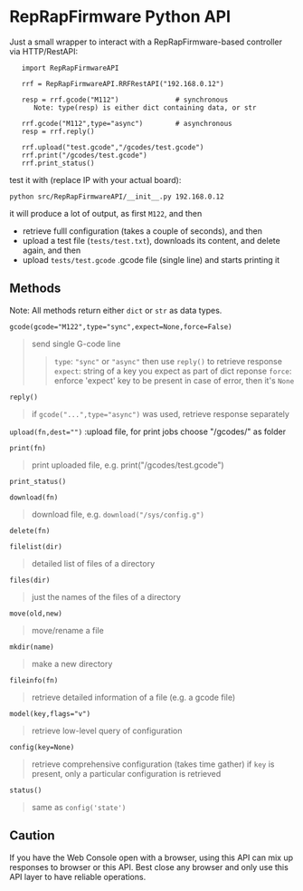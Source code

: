 # RepRapFirmware Python API 
Just a small wrapper to interact with a RepRapFirmware-based controller via HTTP/RestAPI:
```
   import RepRapFirmwareAPI
   
   rrf = RepRapFirmwareAPI.RRFRestAPI("192.168.0.12")

   resp = rrf.gcode("M112")              # synchronous
      Note: type(resp) is either dict containing data, or str 

   rrf.gcode("M112",type="async")        # asynchronous
   resp = rrf.reply()

   rrf.upload("test.gcode","/gcodes/test.gcode")
   rrf.print("/gcodes/test.gcode")
   rrf.print_status()
```

test it with (replace IP with your actual board):
```
python src/RepRapFirmwareAPI/__init__.py 192.168.0.12
```
it will produce a lot of output, as first `M122`, and then 
- retrieve fulll configuration (takes a couple of seconds), and then
- upload a test file (`tests/test.txt`), downloads its content, and delete again, and then
- upload `tests/test.gcode` .gcode file (single line) and starts printing it

## Methods

Note: All methods return either `dict` or `str` as data types.

`gcode(gcode="M122",type="sync",expect=None,force=False)`
> send single G-code line
>> `type`: `"sync"` or `"async"` then use `reply()` to retrieve response
>> `expect`: string of a key you expect as part of dict reponse
>> `force`: enforce 'expect' key to be present in case of error, then it's `None`

`reply()`
> if `gcode("...",type="async")` was used, retrieve response separately

`upload(fn,dest="")`
:upload file, for print jobs choose "/gcodes/" as folder

`print(fn)`
> print uploaded file, e.g. print("/gcodes/test.gcode")

`print_status()`

`download(fn)`
> download file, e.g. `download("/sys/config.g")`

`delete(fn)`

`filelist(dir)`
> detailed list of files of a directory

`files(dir)`
> just the names of the files of a directory

`move(old,new)`
> move/rename a file

`mkdir(name)`
> make a new directory

`fileinfo(fn)`
> retrieve detailed information of a file (e.g. a gcode file)

`model(key,flags="v")`
> retrieve low-level query of configuration

`config(key=None)`
> retrieve comprehensive configuration (takes time gather)
> if `key` is present, only a particular configuration is retrieved

`status()`
> same as `config('state')`

## Caution
If you have the Web Console open with a browser, using this API can mix up responses to browser or this API.
Best close any browser and only use this API layer to have reliable operations.


